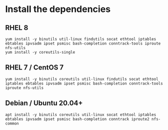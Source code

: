 # Install the dependencies
## RHEL 8
```
yum install -y binutils util-linux findutils socat ethtool iptables ebtables ipvsadm ipset psmisc bash-completion conntrack-tools iproute nfs-utils 
yum install -y coreutils-single
```
## RHEL 7 / CentOS 7
```
yum install -y binutils coreutils util-linux findutils socat ethtool iptables ebtables ipvsadm ipset psmisc bash-completion conntrack-tools iproute nfs-utils 
```
## Debian / Ubuntu 20.04+
```
apt install -y binutils coreutils util-linux socat ethtool iptables ebtables ipvsadm ipset psmisc bash-completion conntrack iproute2 nfs-common 
```
